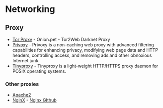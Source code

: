 # Networking

## Proxy
- [Tor Proxy](https://onion.pet/) - Onion.pet - Tor2Web Darknet Proxy
- [Privoxy](https://www.privoxy.org/) - Privoxy is a non-caching web proxy with advanced filtering capabilities for enhancing privacy, modifying web page data and HTTP headers, controlling access, and removing ads and other obnoxious Internet junk. 
- [Tinyproxy](https://github.com/tinyproxy/tinyproxy) - Tinyproxy is a light-weight HTTP/HTTPS proxy daemon for POSIX operating systems.

### Other proxies
- [Apache2](https://httpd.apache.org/)
- [NginX](https://www.nginx.com/) - [Nginx GIthub](https://github.com/nginx/nginx)

